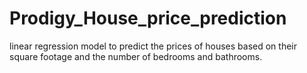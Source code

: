 # Prodigy_House_price_prediction
linear regression model to predict the prices of houses based on their square footage and the number of bedrooms and bathrooms.
